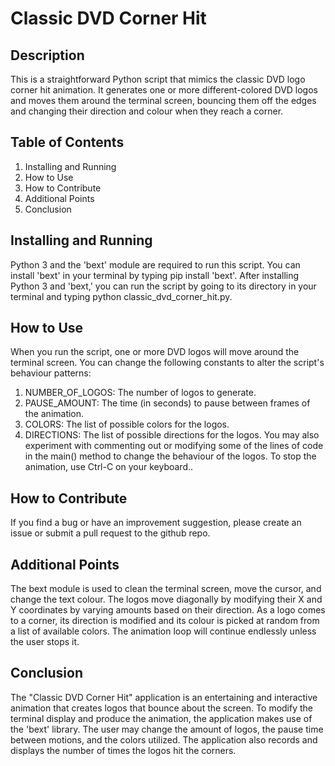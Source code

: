 # **Classic DVD Corner Hit**

## Description
This is a straightforward Python script that mimics the classic DVD logo corner hit animation. It generates one or more different-colored DVD logos and moves them around the terminal screen, bouncing them off the edges and changing their direction and colour when they reach a corner.

## Table of Contents
1.	Installing and Running
2.	How to Use
3.	How to Contribute
4.	Additional Points
5.	Conclusion

## Installing and Running
Python 3 and the 'bext' module are required to run this script. You can install 'bext' in your terminal by typing pip install 'bext'.
After installing Python 3 and 'bext,' you can run the script by going to its directory in your terminal and typing python classic_dvd_corner_hit.py.

## How to Use
When you run the script, one or more DVD logos will move around the terminal screen. You can change the following constants to alter the script's behaviour patterns:
1.	NUMBER_OF_LOGOS: The number of logos to generate.
2.	PAUSE_AMOUNT: The time (in seconds) to pause between frames of the animation.
3.	COLORS: The list of possible colors for the logos.
4.	DIRECTIONS: The list of possible directions for the logos.
You may also experiment with commenting out or modifying some of the lines of code in the main() method to change the behaviour of the logos.
To stop the animation, use Ctrl-C on your keyboard..

## How to Contribute
If you find a bug or have an improvement suggestion, please create an issue or submit a pull request to the github repo.

## Additional Points
The bext module is used to clean the terminal screen, move the cursor, and change the text colour.
The logos move diagonally by modifying their X and Y coordinates by varying amounts based on their direction.
As a logo comes to a corner, its direction is modified and its colour is picked at random from a list of available colors.
The animation loop will continue endlessly unless the user stops it.

## Conclusion
The "Classic DVD Corner Hit" application is an entertaining and interactive animation that creates logos that bounce about the screen. To modify the terminal display and produce the animation, the application makes use of the 'bext' library. The user may change the amount of logos, the pause time between motions, and the colors utilized. The application also records and displays the number of times the logos hit the corners.
